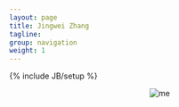 ```yaml
---
layout: page
title: Jingwei Zhang
tagline: 
group: navigation
weight: 1
---
```

{% include JB/setup %}
<style>
.about {
height:100%;   
}
.me {
width: 50%;
aligh:right;
margin:0 0 0 auto;
float:right;
height:100%;
}
.abouttext {
float:left;
width: 50%;
}

</style>
<div class="about">
<div class="abouttext">
</div>
<div class="me">
<img src="{{_BASE_PATH_}}/images/me.jpg" alt="me">
</div>
</div>

## About Me

I am pursuing MS degree in Computer Science at Columbia University, specialize in Machine Learning.
Previously I was working with Prof. [Jie Tang](http://keg.cs.tsinghua.edu.cn/jietang/) at Knowledge Engineering Lab. 
Discovering patterns of the world with machine, dealing with complexity, are the goals of my research.

## Research Interests (general)

* Machine Learning
* Natural Language Processing
* Social Network

## Wordle of Titles and Abstracts from Recently Read Papers
<style>.wordle {
    background: #EEE url(/images/content.png) repeat center top !important;
    width: 100%;
    max-width: 780px !important;
    box-shadow: none!important;

}
.wordle img {
    overflow: hidden;
    width: 100% !important;
    margin:-50px 0px -10px 0px !important;

    border-left-width:20px;
    border-right-width:20px;
    max-width: 780px !important;

    -moz-box-shadow: none!important;
    -webkit-box-shadow:none!important;
}
</style>

<div class="wordle">
<img src="{{_BASE_PATH_}}/images/wordle.png" alt="wordle">
</div>

## Publications

* **Jingwei Zhang**, Aaron Gerow, Jaan Altosaar, James Evans, Richard Jean So. Fast, Flexible Models for Discovering Topic Correlation across Weakly-Related Collections. Submitted to ACL 2015.
* **Jingwei Zhang**, Jeremy Salwen, Michael Glass, Alﬁo Gliozzo. [Word Semantic Representations using Bayesian Probabilistic Tensor Factorization](http://www.aclweb.org/anthology/D14-1161), EMNLP 2014.
* Apoorv Agarwal, Adinoyi Omuya, **Jingwei Zhang**, Owen Rambow. [Enron Corporation: You’re the Boss if People Get Mentioned to You](http://dl.acm.org/citation.cfm?id=2640065), SocialCom 2014.
* **Jingwei Zhang**, [Greedy forwarding for mobile social networks embedded in hyperbolic spaces](http://dl.acm.org/citation.cfm?id=2491728), poster, SIGCOMM'13.
* Daifeng Li, **Jingwei Zhang**, Golden Guo-zheng Sun, Jie Tang, Ying Ding, Zhipeng Luo, [What is the Nature of Tencent Weibo: Detect the Unique Features of Tencent Users](http://arxiv.org/abs/1211.2197), arXiv:1211.2197.
* Daifeng Li, Zhipeng Luo, Golden Guo-zheng Sun, Jie Tang, **Jingwei Zhang**, [User-level Weibo Recommendation incorporating Social Influence based on Semi-Supervised Algorithm](http://arxiv.org/abs/1210.7047), arXiv:1210.7047.
* Daifeng Li, Ying Ding, Xin Shuai, Golden Guo-zheng Sun, Jie Tang, Zhipeng Luo, **Jingwei Zhang**, Guo Zhang, [Topic-Level Opinion Influence Model(TOIM): An Investigation Using Tencent Micro-Blogging](http://arxiv.org/abs/1210.6497), arXiv:1210.6497.



